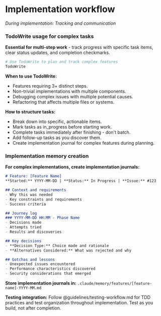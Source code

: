 # Implementation workflow

*During implementation: Tracking and communication*

### TodoWrite usage for complex tasks

**Essential for multi-step work** - track progress with specific task items, clear status updates, and completion checkmarks.

```bash
# Use TodoWrite to plan and track complex features
TodoWrite
```

**When to use TodoWrite:**
- Features requiring 3+ distinct steps.
- Non-trivial implementations with multiple components.
- Debugging complex issues with multiple potential causes.
- Refactoring that affects multiple files or systems.

**How to structure tasks:**
- Break down into specific, actionable items.
- Mark tasks as in_progress before starting work.
- Complete tasks immediately after finishing - don't batch.
- Add follow-up tasks as you discover them.
- Create implementation journal for complex features during planning.

### Implementation memory creation

**For complex implementations, create implementation journals:**

```markdown
# Feature: [Feature Name]
**Started:** YYYY-MM-DD | **Status:** In Progress | **Issue:** #123

## Context and requirements
- Why this was needed
- Key constraints and requirements
- Success criteria

## Journey log
### YYYY-MM-DD HH:MM - Phase Name
- Decisions made
- Attempts tried
- Results and discoveries

## Key decisions
- **Decision Type:** Choice made and rationale
- **Alternatives Considered:** What was rejected and why

## Gotchas and lessons
- Unexpected issues encountered
- Performance characteristics discovered
- Security considerations that emerged
```

**Store implementation journals in:** `.claude/memory/features/[feature-name]-YYYY-MM.md`

**Testing integration:** Follow @guidelines/testing-workflow.md for TDD practices and test organization throughout implementation. Test as you build, not after completion.


